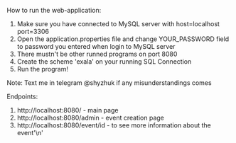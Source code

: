 How to run the web-application:
1. Make sure you have connected to MySQL server with host=localhost port=3306
2. Open the application.properties file and change YOUR_PASSWORD field to password you entered when login to MySQL server
3. There mustn't be other runned programs on port 8080
4. Create the scheme 'exala' on your running SQL Connection
5. Run the program!

Note:
Text me in telegram @shyzhuk if any misunderstandings comes

Endpoints:
1. http://localhost:8080/ - main page
2. http://localhost:8080/admin - event creation page
3. http://localhost:8080/event/id - to see more information about the event'\n'
